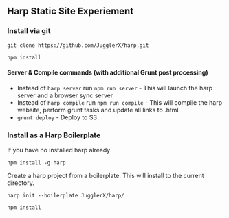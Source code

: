 ## Harp Static Site Experiement


### Install via git
```
git clone https://github.com/JugglerX/harp.git
```
```
npm install
```
#### Server & Compile commands (with additional Grunt post processing)
- Instead of `harp server` run `npm run server` - This will launch the harp server and a browser sync server
- Instead of `harp compile` run `npm run compile` - This will compile the harp website, perform grunt tasks and update all links to .html 
- `grunt deploy` - Deploy to S3


### Install as a Harp Boilerplate

If you have no installed harp already
```
npm install -g harp
```
Create a harp project from a boilerplate. This will install to the current directory.
```
harp init --boilerplate JugglerX/harp/
```
```
npm install
```
